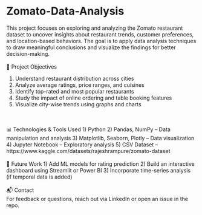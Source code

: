 # Zomato-Data-Analysis
This project focuses on exploring and analyzing the Zomato restaurant dataset to uncover insights about restaurant trends, customer preferences, and location-based behaviors. The goal is to apply data analysis techniques to draw meaningful conclusions and visualize the findings for better decision-making.
<br>
<br>
📌 Project Objectives
1) Understand restaurant distribution across cities
2) Analyze average ratings, price ranges, and cuisines
3) Identify top-rated and most popular restaurants
4) Study the impact of online ordering and table booking features
5) Visualize city-wise trends using graphs and charts
<br>
<br>
📊 Technologies & Tools Used
1) Python
2) Pandas, NumPy – Data manipulation and analysis
3) Matplotlib, Seaborn, Plotly – Data visualization
4) Jupyter Notebook – Exploratory analysis
5) CSV Dataset – https://www.kaggle.com/datasets/rajeshrampure/zomato-dataset
<br>
<br>
🧠 Future Work
1) Add ML models for rating prediction
2) Build an interactive dashboard using Streamlit or Power BI
3) Incorporate time-series analysis (if temporal data is added)
<br>
<br>
📬 Contact
<br>
For feedback or questions, reach out via LinkedIn or open an issue in the repo.
